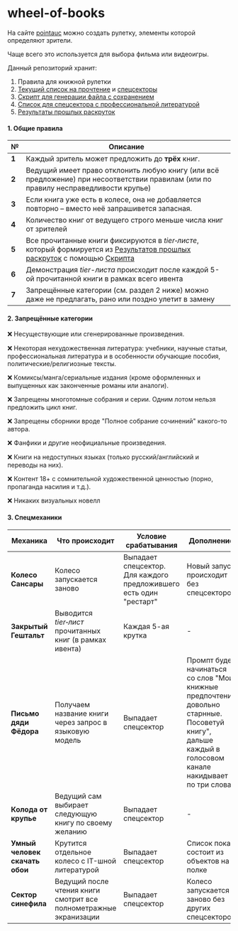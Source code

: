 # wheel-of-books
На сайте [pointauc](https://ru.pointauc.com/) можно создать рулетку, элементы которой определяют зрители.

Чаще всего это используется для выбора фильма или видеоигры.

Данный репозиторий хранит:
 1. Правила для книжной рулетки
 2. [Текущий список на прочтение](./books.md) и [спецсекторы](./sectors.md)
 3. [Скрипт для генерации файла с сохранением](./genSaveJson.sh)
 4. [Список для спецсектора с профессиональной литературой](./infotech_books.md)
 5. [Результаты прошлых раскруток](./results.md)

#### **1. Общие правила**  
| № | Описание |
|---|----------|
| **1** | Каждый зритель может предложить до **трёх** книг. |
| **2** | Ведущий имеет право отклонить любую книгу (или всё предложение) при несоответствии правилам (или по правилу несправедливости крупье) |
| **3** | Если книга уже есть в колесе, она не добавляется повторно – вместо неё запрашивется запасная. |
| **4** | Количество книг от ведущего строго меньше числа книг от зрителей |
| **5** | Все прочитанные книги фиксируются в *tier‑листе*, который формируется из [Результатов прошлых раскруток](./results.md) с помощью [Скрипта](./tierListGenerator.py)|
| **6** | Демонстрация *tier-листа* происходит после каждой 5-ой прочитанной книги в рамках всего ивента |
| **7** | Запрещённые категории (см. раздел 2 ниже) можно даже не предлагать, рано или поздно улетит в замену |

#### **2. Запрещённые категории** 
❌ Несуществующие или сгенерированные произведения.

❌ Некоторая нехудожественная литература: учебники, научные статьи, профессиональная литература и в особенности обучающие пособия, политические/религиозные тексты.

❌ Комиксы/манга/сериальные издания (кроме оформленных и выпущенных как законченные романы или аналоги).

❌ Запрещены многотомные собрания и серии. Одним лотом нельзя предложить цикл книг.

❌ Запрещены сборники вроде "Полное собрание сочинений" какого-то автора.

❌ Фанфики и другие неофициальные произведения.

❌ Книги на недоступных языках (только русский/английский и переводы на них).

❌ Контент 18+ с сомнительной художественной ценностью (порно, пропаганда насилия и т.д.).

❌ Никаких визуальных новелл

#### **3. Спецмеханики** 
| Механика | Что происходит | Условие срабатывания | Дополнение |
|----------|-----------------|-------------------|-------------------|
| **Колесо Сансары** | Колесо запускается заново | Выпадает спецсектор. Для каждого предложившего есть один "рестарт"| Новый запуск происходит без спецсекторов |
| **Закрытый Гештальт** | Выводится *tier‑лист* прочитанных книг (в рамках ивента) | Каждая 5-ая крутка |-|
| **Письмо дяди Фёдора** | Получаем название книги через запрос в языковую модель | Выпадает спецсектор | Промпт будет начинаться со слов "Мои книжные предпочтения довольно старнные. Посоветуй книгу", дальше каждый в голосовом канале накидывает по три слова |
| **Колода от крупье** | Ведущий сам выбирает следующую книгу по своему желанию | Выпадает спецсектор |-|
| **Умный человек скачать обои** | Крутится отдельное колесо с IT-шной литературой | Выпадает спецсектор | Список пока состоит из объектов на полке |
| **Сектор синефила** | Ведущий после чтения книги смотрит все полнометражные экранизации | Выпадает спецсектор | Колесо запускается заново без других спецсекторов |
